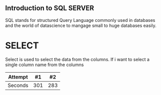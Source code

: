 ## Introduction to SQL SERVER
SQL stands for structured Query Language commonly used in databases and the world of datascience to mangage small to huge databases easily.

# SELECT
Select is used to select the data from the columns.
If i want to select a single column name from the columns 

| Attempt | #1 | #2 |
| :---: | :---: | :---: |
| Seconds | 301 | 283 |